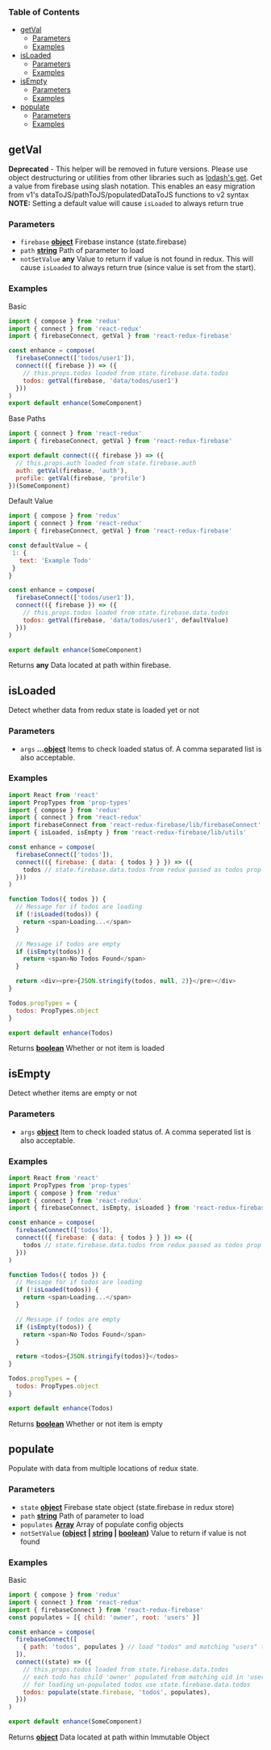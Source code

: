 <!-- Generated by documentation.js. Update this documentation by updating the source code. -->

### Table of Contents

-   [getVal][1]
    -   [Parameters][2]
    -   [Examples][3]
-   [isLoaded][4]
    -   [Parameters][5]
    -   [Examples][6]
-   [isEmpty][7]
    -   [Parameters][8]
    -   [Examples][9]
-   [populate][10]
    -   [Parameters][11]
    -   [Examples][12]

## getVal

**Deprecated** - This helper will be removed in future versions. Please
use object destructuring or utilities from other libraries such as
[lodash's get][13].
Get a value from firebase using slash notation. This enables an easy
migration from v1's dataToJS/pathToJS/populatedDataToJS functions to v2 syntax
**NOTE:** Setting a default value will cause `isLoaded` to always return true

### Parameters

-   `firebase` **[object][14]** Firebase instance (state.firebase)
-   `path` **[string][15]** Path of parameter to load
-   `notSetValue` **any** Value to return if value is not
    found in redux. This will cause `isLoaded` to always return true (since
    value is set from the start).

### Examples

Basic


```javascript
import { compose } from 'redux'
import { connect } from 'react-redux'
import { firebaseConnect, getVal } from 'react-redux-firebase'

const enhance = compose(
  firebaseConnect(['todos/user1']),
  connect(({ firebase }) => ({
    // this.props.todos loaded from state.firebase.data.todos
    todos: getVal(firebase, 'data/todos/user1')
  }))
)
export default enhance(SomeComponent)
```

Base Paths


```javascript
import { connect } from 'react-redux'
import { firebaseConnect, getVal } from 'react-redux-firebase'

export default connect(({ firebase }) => ({
  // this.props.auth loaded from state.firebase.auth
  auth: getVal(firebase, 'auth'),
  profile: getVal(firebase, 'profile')
})(SomeComponent)
```

Default Value


```javascript
import { compose } from 'redux'
import { connect } from 'react-redux'
import { firebaseConnect, getVal } from 'react-redux-firebase'

const defaultValue = {
 1: {
   text: 'Example Todo'
 }
}

const enhance = compose(
  firebaseConnect(['todos/user1']),
  connect(({ firebase }) => ({
    // this.props.todos loaded from state.firebase.data.todos
    todos: getVal(firebase, 'data/todos/user1', defaultValue)
  }))
)

export default enhance(SomeComponent)
```

Returns **any** Data located at path within firebase.

## isLoaded

Detect whether data from redux state is loaded yet or not

### Parameters

-   `args` **...[object][14]** Items to check loaded status of. A comma separated
    list is also acceptable.

### Examples

```javascript
import React from 'react'
import PropTypes from 'prop-types'
import { compose } from 'redux'
import { connect } from 'react-redux'
import firebaseConnect from 'react-redux-firebase/lib/firebaseConnect'
import { isLoaded, isEmpty } from 'react-redux-firebase/lib/utils'

const enhance = compose(
  firebaseConnect(['todos']),
  connect(({ firebase: { data: { todos } } }) => ({
    todos // state.firebase.data.todos from redux passed as todos prop
  }))
)

function Todos({ todos }) {
  // Message for if todos are loading
  if (!isLoaded(todos)) {
    return <span>Loading...</span>
  }

  // Message if todos are empty
  if (isEmpty(todos)) {
    return <span>No Todos Found</span>
  }

  return <div><pre>{JSON.stringify(todos, null, 2)}</pre></div>
}

Todos.propTypes = {
  todos: PropTypes.object
}

export default enhance(Todos)
```

Returns **[boolean][16]** Whether or not item is loaded

## isEmpty

Detect whether items are empty or not

### Parameters

-   `args` **[object][14]** Item to check loaded status of. A comma seperated list
    is also acceptable.

### Examples

```javascript
import React from 'react'
import PropTypes from 'prop-types'
import { compose } from 'redux'
import { connect } from 'react-redux'
import { firebaseConnect, isEmpty, isLoaded } from 'react-redux-firebase'

const enhance = compose(
  firebaseConnect(['todos']),
  connect(({ firebase: { data: { todos } } }) => ({
    todos // state.firebase.data.todos from redux passed as todos prop
  }))
)

function Todos({ todos }) {
  // Message for if todos are loading
  if (!isLoaded(todos)) {
    return <span>Loading...</span>
  }

  // Message if todos are empty
  if (isEmpty(todos)) {
    return <span>No Todos Found</span>
  }

  return <todos>{JSON.stringify(todos)}</todos>
}

Todos.propTypes = {
  todos: PropTypes.object
}

export default enhance(Todos)
```

Returns **[boolean][16]** Whether or not item is empty

## populate

Populate with data from multiple locations of redux state.

### Parameters

-   `state` **[object][14]** Firebase state object (state.firebase in redux store)
-   `path` **[string][15]** Path of parameter to load
-   `populates` **[Array][17]** Array of populate config objects
-   `notSetValue` **([object][14] \| [string][15] \| [boolean][16])** Value to return if value is not found

### Examples

Basic


```javascript
import { compose } from 'redux'
import { connect } from 'react-redux'
import { firebaseConnect } from 'react-redux-firebase'
const populates = [{ child: 'owner', root: 'users' }]

const enhance = compose(
  firebaseConnect([
    { path: 'todos', populates } // load "todos" and matching "users" to redux
  ]),
  connect((state) => ({
    // this.props.todos loaded from state.firebase.data.todos
    // each todo has child 'owner' populated from matching uid in 'users' root
    // for loading un-populated todos use state.firebase.data.todos
    todos: populate(state.firebase, 'todos', populates),
  }))
)

export default enhance(SomeComponent)
```

Returns **[object][14]** Data located at path within Immutable Object

[1]: #getval

[2]: #parameters

[3]: #examples

[4]: #isloaded

[5]: #parameters-1

[6]: #examples-1

[7]: #isempty

[8]: #parameters-2

[9]: #examples-2

[10]: #populate

[11]: #parameters-3

[12]: #examples-3

[13]: https://lodash.com/docs/4.17.15#get

[14]: https://developer.mozilla.org/docs/Web/JavaScript/Reference/Global_Objects/Object

[15]: https://developer.mozilla.org/docs/Web/JavaScript/Reference/Global_Objects/String

[16]: https://developer.mozilla.org/docs/Web/JavaScript/Reference/Global_Objects/Boolean

[17]: https://developer.mozilla.org/docs/Web/JavaScript/Reference/Global_Objects/Array
